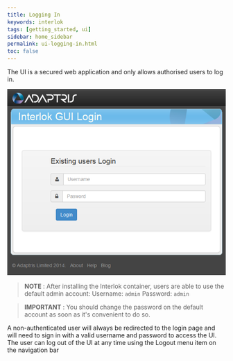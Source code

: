 ```yaml
---
title: Logging In
keywords: interlok
tags: [getting_started, ui]
sidebar: home_sidebar
permalink: ui-logging-in.html
toc: false
---
```

The UI is a secured web application and only allows authorised users to log in.

![Login Page](./images/ui-user-guide/login-page.png)

> __NOTE__ :
> After installing the Interlok container, users are able to use the default admin account:
> Username: `admin`
> Password: `admin`

> __IMPORTANT__ :
> You should change the password on the default account as soon as it's convenient to do so.

A non-authenticated user will always be redirected to the login page and will need to sign in with a valid username and password to access the UI. The user can log out of the UI at any time using the Logout menu item on the navigation bar
